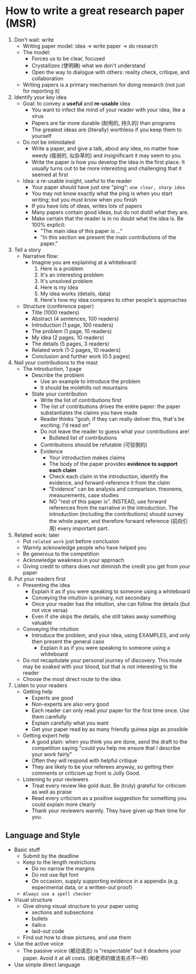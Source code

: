 # How to write a great research  paper (MSR)

1. Don't wait: write
   * Writing paper model: idea -> write paper -> do research
   * The model:
     * Forces us to be clear, focused
     * Crystallizes (使明确) what we don't understand
     * Open the way to dialogue with others: reality check, critique, and collaboration
   * Writing papers is a primary mechanism for doing research (not just for reporting it)
2. Identify your key idea
   * Goal: to convey a **useful** and **re-usable** idea
     * You want to infect the mind of your reader with your idea, like a virus
     * Papers are far more durable (耐用的, 持久的) than programs
     * The greatest ideas are (literally) worthless if you keep them to yourself
   * Do not be intimidated
     * Write a paper, and give a talk, about any idea, no matter how weedy (瘦弱的, 似杂草的) and insignificant it may seem to you.
     * Write the paper is how you develop the idea in the first place. It usually turns out to be more interesting and challenging that it seemed at first
   * Idea: a re-usable insight, useful to the reader
     * Your paper should have just one "ping": `one clear, sharp idea`
     * You may not know exactly what the ping is when you start writing; but you must know when you finish
     * If you have lots of ideas, writes lots of papers
     * Many papers contain good ideas, but do not distill what they are.
     * Make certain that the reader is in no doubt what the idea is. Be 100% explicit:
       * "The main idea of this paper is ..."
       * "In this section we present the main contributions of the paper."
3. Tell a story
   * Narrative flow:
     * Imagine you are explaining at a whiteboard:
       1. Here is a problem
       2. It's an interesting problem
       3. It's unsolved problem
       4. Here is my idea
       5. My idea works (details, data)
       6. Here's how my idea compares to other people's approaches
   * Structure (conference paper)
     * Title (1000 readers)
     * Abstract (4 sentences, 100 readers)
     * Introduction (1 page, 100 readers)
     * The problem (1 page, 10 readers)
     * My idea (2 pages, 10 readers)
     * The details (5 pages, 3 readers)
     * Related work (1-2 pages, 10 readers)
     * Conclusion and further work (0.5 pages)
4. Nail your contributions to the mast
   * The introduction, 1 page
     * Describe the problem
       * Use an example to introduce the problem
       * It should be molehills not mountains
     * State your contribution
       * Write the list of contributions first
       * The list of contributions drives the entire paper: the paper substantiates the claims you have made
       * Reader thinks "gosh, if they can really deliver this, that's be exciting; I'd read on"
       * Do not leave the reader to guess what your contributions are!
         * Bulleted list of contributions
       * Contributions should be refutable (可驳倒的)
       * Evidence
         * Your introduction makes claims
         * The body of the paper provides **evidence to support each claim**
         * Check each claim in the introduction, identify the evidence, and forward-reference it from the claim
         * "Evidence" can be analysis and comparison. theorems, measurements, case studies
         * NO "rest of this paper is". INSTEAD, use forward references from the narrative in the introduction. The introduction (including the contributions) should survey the whole paper, and therefore forward reference (前向引用) every important part.
5. Related work: later
   * Put `related work` just before conclusion
   * Warmly acknowledge people who have helped you
   * Be generous to the competition
   * Acknowledge weakness in your approach
   * Giving credit to others does not diminish the credit you get from your paper
6. Put your readers first
   * Presenting the idea
     * Explain it as if you were speaking to someone using a whiteboard
     * Conveying the intuition is primary, not secondary
     * Once your reader has the intuition, she can follow the details (but not vice versa)
     * Even if she skips the details, she still takes away something valuable
   * Conveying the intuition
     * Introduce the problem, and your idea, using EXAMPLES, and only then present the general case
       * Explain it as if you were speaking to someone using a whiteboard
   * Do not recapitulate your personal journey of discovery. This route may be soaked with your blood, but that is not interesting to the reader
   * Choose the most direct route to the idea
7. Listen to your readers
   * Getting help
     * Experts are good
     * Non-experts are also very good
     * Each reader can only read your paper for the first time once. Use them carefully
     * Explain carefully what you want
     * Get your paper read by as many friendly guinea pigs as possible
   * Getting expert help
     * A good plain: when you think you are done, send the draft to the competition saying "could you help me ensure that I describe your work fairly"
     * Often they will respond with helpful critique
     * They are likely to be your referees anyway, so getting their comments or criticism up front is Jolly Good.
   * Listening to your reviewers
     * Treat every review like gold dust. Be (truly) grateful for criticism as well as praise
     * Read every criticism as a positive suggestion for something you could explain more clearly
     * Thank your reviewers warmly. They have given up their time for you.

## Language and Style

- Basic stuff 
  - Submit by the deadline
  - Keep to the length restrictions
    - Do no narrow the margins
    - Do not use 6pt font
    - On occasion, supply supporting evidence in a appendix (e.g. experimental data, or a written-out proof)
  - `Always use a spell checker`
- Visual structure
  - Give strong visual structure to your paper using
    - sections and subsections
    - bullets
    - italics
    - laid-out code
  - Find out how to draw pictures, and use them
- Use the active voice
  - The passive voice (被动语态) is "respectable" but it deadens your paper. Avoid it at all costs. (和老师的做法有点不一样)
- Use simple direct language